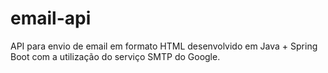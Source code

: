 # email-api
API para envio de email em formato HTML desenvolvido em Java + Spring Boot com a utilização do serviço SMTP do Google.
